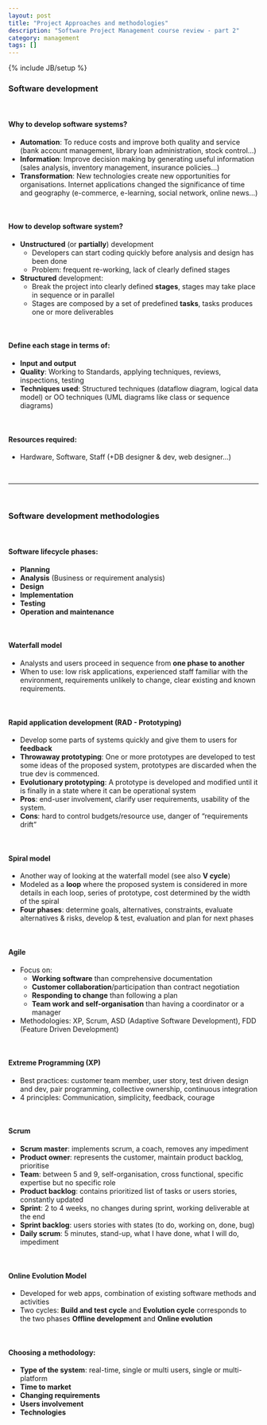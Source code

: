 ```yaml
---
layout: post
title: "Project Approaches and methodologies"
description: "Software Project Management course review - part 2"
category: management
tags: []
---
```

{% include JB/setup %}

### Software development

<br/>

#### Why to develop software systems?
* **Automation**: To reduce costs and improve both quality and service (bank account management, library loan administration, stock control…)
* **Information**: Improve decision making by generating useful information (sales analysis, inventory management, insurance policies…)
* **Transformation**: New technologies create new opportunities for organisations. Internet applications changed the significance of time and geography (e-commerce, e-learning, social network, online news…)  

<br/>

#### How to develop software system?
* **Unstructured** (or **partially**) development
	- Developers can start coding quickly before analysis and design has been done
	- Problem: frequent re-working, lack of clearly defined stages
* **Structured** development:
	- Break the project into clearly defined **stages**, stages may take place in sequence or in parallel
	- Stages are composed by a set of predefined **tasks**, tasks produces one or more deliverables

<br/>

#### Define each stage in terms of:
* **Input and output**
* **Quality**: Working to Standards, applying techniques, reviews, inspections, testing
* **Techniques used**: Structured techniques (dataflow diagram, logical data model) or OO techniques (UML diagrams like class or sequence diagrams)

<br/>

#### Resources required: 
* Hardware, Software, Staff (+DB designer & dev, web designer...)

<br/>

***

<br/>

### Software development methodologies 

<br/>

#### Software lifecycle phases: 
* **Planning**
* **Analysis** (Business or requirement analysis)
* **Design**
* **Implementation**
* **Testing**
* **Operation and maintenance**

<br/>

#### Waterfall model
* Analysts and users proceed in sequence from **one phase to another**
* When to use: low risk applications, experienced staff familiar with the environment, requirements unlikely to change, clear existing and known requirements.

<br/>

#### Rapid application development (RAD - Prototyping)
* Develop some parts of systems quickly and give them to users for **feedback**
* **Throwaway prototyping**: One or more prototypes are developed to test some ideas of the proposed system, prototypes are discarded when the true dev is commenced.
* **Evolutionary prototyping**: A prototype is developed and modified until it is finally in a state where it can be operational system
* **Pros**: end-user involvement, clarify user requirements, usability of the system. 
* **Cons**: hard to control budgets/resource use, danger of “requirements drift”

<br/>

#### Spiral model
* Another way of looking at the waterfall model (see also **V cycle**)
* Modeled as a **loop** where the proposed system is considered in more details in each loop, series of prototype, cost determined by the width of the spiral
* **Four phases**: determine goals, alternatives, constraints, evaluate alternatives & risks, develop & test, evaluation and plan for next phases

<br/>

#### Agile
* Focus on:
	- **Working software** than comprehensive documentation
	- **Customer collaboration**/participation than contract negotiation
	- **Responding to change** than following a plan
	- **Team work and self-organisation** than having a coordinator or a manager
* Methodologies: XP, Scrum, ASD (Adaptive Software Development), FDD (Feature Driven Development)

<br/>

#### Extreme Programming (XP)
* Best practices: customer team member, user story, test driven design and dev, pair programming, collective ownership, continuous integration
* 4 principles: Communication, simplicity, feedback, courage

<br/>

#### Scrum
* **Scrum master**: implements scrum, a coach, removes any impediment 
* **Product owner**: represents the customer, maintain product backlog, prioritise 
* **Team**: between 5 and 9, self-organisation, cross functional, specific expertise but no specific role
* **Product backlog**: contains prioritized list of tasks or users stories, constantly updated
* **Sprint**: 2 to 4 weeks, no changes during sprint, working deliverable at the end
* **Sprint backlog**: users stories with states (to do, working on, done, bug)
* **Daily scrum**: 5 minutes, stand-up, what I have done, what I will do, impediment

<br/>

#### Online Evolution Model
* Developed for web apps, combination of existing software methods and activities
* Two cycles: **Build and test cycle** and **Evolution cycle** corresponds to the two phases **Offline development** and **Online evolution**

<br/>

#### Choosing a methodology:
* **Type of the system**: real-time, single or multi users, single or multi-platform
* **Time to market**
* **Changing requirements**
* **Users involvement**
* **Technologies**
